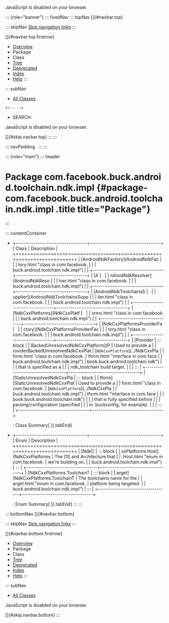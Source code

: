 <div>

JavaScript is disabled on your browser.

</div>

::: {role="banner"}
::: fixedNav
::: topNav
[]{#navbar.top}

::: skipNav
[Skip navigation links](#skip.navbar.top "Skip navigation links")
:::

[]{#navbar.top.firstrow}

-   [Overview](../../../../../../../index.html)
-   Package
-   Class
-   [Tree](package-tree.html)
-   [Deprecated](../../../../../../../deprecated-list.html)
-   [Index](../../../../../../../index-all.html)
-   [Help](../../../../../../../help-doc.html)
:::

::: subNav
-   [All Classes](../../../../../../../allclasses.html)

```{=html}
<!-- -->
```
-   SEARCH:

<div>

<div>

JavaScript is disabled on your browser.

</div>

</div>

[]{#skip.navbar.top}
:::
:::

::: navPadding
 
:::
:::

::: {role="main"}
::: header
# Package com.facebook.buck.android.toolchain.ndk.impl {#package-com.facebook.buck.android.toolchain.ndk.impl .title title="Package"}
:::

::: contentContainer
-   +-----------------------------------+-----------------------------------+
    | Class                             | Description                       |
    +===================================+===================================+
    | [AndroidNdkFactory](AndroidNdkFac |                                   |
    | tory.html "class in com.facebook. |                                   |
    | buck.android.toolchain.ndk.impl") |                                   |
    +-----------------------------------+-----------------------------------+
    | [A                                |                                   |
    | ndroidNdkResolver](AndroidNdkReso |                                   |
    | lver.html "class in com.facebook. |                                   |
    | buck.android.toolchain.ndk.impl") |                                   |
    +-----------------------------------+-----------------------------------+
    | [AndroidNdkToolchainsS            |                                   |
    | upplier](AndroidNdkToolchainsSupp |                                   |
    | lier.html "class in com.facebook. |                                   |
    | buck.android.toolchain.ndk.impl") |                                   |
    +-----------------------------------+-----------------------------------+
    | [NdkCxxPlatforms](NdkCxxPlatf     |                                   |
    | orms.html "class in com.facebook. |                                   |
    | buck.android.toolchain.ndk.impl") |                                   |
    +-----------------------------------+-----------------------------------+
    | [NdkCxxPlatformsProviderFa        |                                   |
    | ctory](NdkCxxPlatformsProviderFac |                                   |
    | tory.html "class in com.facebook. |                                   |
    | buck.android.toolchain.ndk.impl") |                                   |
    +-----------------------------------+-----------------------------------+
    | [Provider                         | ::: block                         |
    | BackedUnresolvedNdkCxxPlatform](P | Used to provide a                 |
    | roviderBackedUnresolvedNdkCxxPlat | [`NdkCxxPlatform`](../NdkCxxPla   |
    | form.html "class in com.facebook. | tform.html "interface in com.face |
    | buck.android.toolchain.ndk.impl") | book.buck.android.toolchain.ndk") |
    |                                   | that is specified as a            |
    |                                   | ndk_toolchain build target.       |
    |                                   | :::                               |
    +-----------------------------------+-----------------------------------+
    | [StaticUnresolvedNdkCxxPla        | ::: block                         |
    | tform](StaticUnresolvedNdkCxxPlat | Used to provide a                 |
    | form.html "class in com.facebook. | [`NdkCxxPlatform`](../NdkCxxPla   |
    | buck.android.toolchain.ndk.impl") | tform.html "interface in com.face |
    |                                   | book.buck.android.toolchain.ndk") |
    |                                   | that is fully specified before    |
    |                                   | parsing/configuration (specified  |
    |                                   | in .buckconfig, for example).     |
    |                                   | :::                               |
    +-----------------------------------+-----------------------------------+

    : Class Summary[ ]{.tabEnd}

-   +-----------------------------------+-----------------------------------+
    | Enum                              | Description                       |
    +===================================+===================================+
    | [NdkC                             | ::: block                         |
    | xxPlatforms.Host](NdkCxxPlatforms | The OS and Architecture that      |
    | .Host.html "enum in com.facebook. | we\'re building on.               |
    | buck.android.toolchain.ndk.impl") | :::                               |
    +-----------------------------------+-----------------------------------+
    | [NdkCxxPlatforms.ToolchainT       | ::: block                         |
    | arget](NdkCxxPlatforms.ToolchainT | The toolchains name for the       |
    | arget.html "enum in com.facebook. | platform being targeted.          |
    | buck.android.toolchain.ndk.impl") | :::                               |
    +-----------------------------------+-----------------------------------+

    : Enum Summary[ ]{.tabEnd}
:::
:::

::: bottomNav
[]{#navbar.bottom}

::: skipNav
[Skip navigation links](#skip.navbar.bottom "Skip navigation links")
:::

[]{#navbar.bottom.firstrow}

-   [Overview](../../../../../../../index.html)
-   Package
-   Class
-   [Tree](package-tree.html)
-   [Deprecated](../../../../../../../deprecated-list.html)
-   [Index](../../../../../../../index-all.html)
-   [Help](../../../../../../../help-doc.html)
:::

::: subNav
-   [All Classes](../../../../../../../allclasses.html)

<div>

<div>

JavaScript is disabled on your browser.

</div>

</div>

[]{#skip.navbar.bottom}
:::
